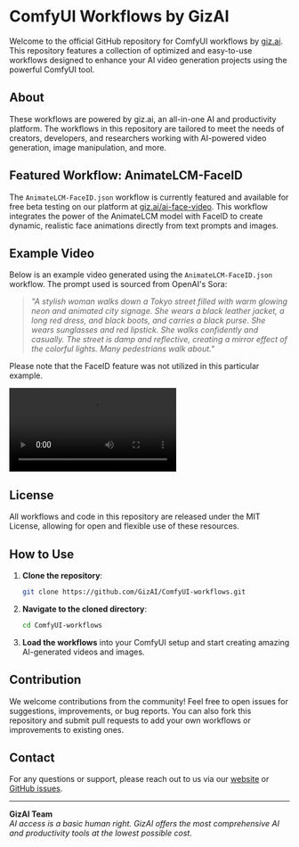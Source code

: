 # ComfyUI Workflows by GizAI

Welcome to the official GitHub repository for ComfyUI workflows by [giz.ai](https://www.giz.ai/). This repository features a collection of optimized and easy-to-use workflows designed to enhance your AI video generation projects using the powerful ComfyUI tool.

## About

These workflows are powered by giz.ai, an all-in-one AI and productivity platform. The workflows in this repository are tailored to meet the needs of creators, developers, and researchers working with AI-powered video generation, image manipulation, and more.

## Featured Workflow: AnimateLCM-FaceID

The `AnimateLCM-FaceID.json` workflow is currently featured and available for free beta testing on our platform at [giz.ai/ai-face-video](https://www.giz.ai/ai-face-video/). This workflow integrates the power of the AnimateLCM model with FaceID to create dynamic, realistic face animations directly from text prompts and images. 

## Example Video

Below is an example video generated using the `AnimateLCM-FaceID.json` workflow. The prompt used is sourced from OpenAI's Sora:

> *"A stylish woman walks down a Tokyo street filled with warm glowing neon and animated city signage. She wears a black leather jacket, a long red dress, and black boots, and carries a black purse. She wears sunglasses and red lipstick. She walks confidently and casually. The street is damp and reflective, creating a mirror effect of the colorful lights. Many pedestrians walk about."*

Please note that the FaceID feature was not utilized in this particular example.

![AnimateLCM-FaceID example](https://cdn.listp.com/videos/AnimateLCM-FaceID-01.webm)

## License

All workflows and code in this repository are released under the MIT License, allowing for open and flexible use of these resources.

## How to Use

1. **Clone the repository**:
   ```bash
   git clone https://github.com/GizAI/ComfyUI-workflows.git
   ```

2. **Navigate to the cloned directory**:
   ```bash
   cd ComfyUI-workflows
   ```

3. **Load the workflows** into your ComfyUI setup and start creating amazing AI-generated videos and images.

## Contribution

We welcome contributions from the community! Feel free to open issues for suggestions, improvements, or bug reports. You can also fork this repository and submit pull requests to add your own workflows or improvements to existing ones.

## Contact

For any questions or support, please reach out to us via our [website](https://www.giz.ai/) or [GitHub issues](https://github.com/GizAI/ComfyUI-workflows/issues).

---

**GizAI Team**  
*AI access is a basic human right. GizAI offers the most comprehensive AI and productivity tools at the lowest possible cost.*